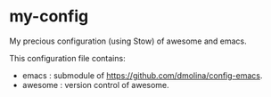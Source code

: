 # my-config

My precious configuration (using Stow) of awesome and emacs. 

This configuration file contains:

- emacs : submodule of https://github.com/dmolina/config-emacs. 
- awesome : version control of awesome.
